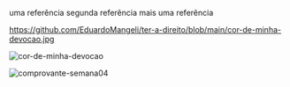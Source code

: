uma referência
segunda referência
mais uma referência


https://github.com/EduardoMangeli/ter-a-direito/blob/main/cor-de-minha-devocao.jpg



![cor-de-minha-devocao](https://github.com/user-attachments/assets/38798ebd-225d-47fc-aab3-3a5e38ab5b5d)


![comprovante-semana04](https://github.com/user-attachments/assets/8e652d70-7202-4fcf-984f-8a1e39a81ece)

